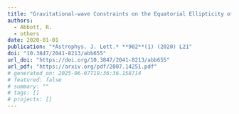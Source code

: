 ```yaml
---
title: "Gravitational-wave Constraints on the Equatorial Ellipticity of Millisecond Pulsars"
authors:
  - Abbott, R.
  - others
date: 2020-01-01
publication: "*Astrophys. J. Lett.* **902**(1) (2020) L21"
doi: "10.3847/2041-8213/abb655"
url_doi: "https://doi.org/10.3847/2041-8213/abb655"
url_pdf: "https://arxiv.org/pdf/2007.14251.pdf"
# generated_on: 2025-06-07T19:36:36.158714
# featured: false
# summary: ""
# tags: []
# projects: []
---
```


